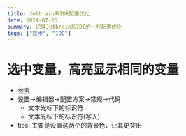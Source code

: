```yaml
---
title: Jetbrain系IDE配置优化
date: 2024-07-25
summary: 记录Jetbrain系IDE的一些配置优化
tags: ["技术", "IDE"]
---
```

# 选中变量，高亮显示相同的变量
- [参考](https://blog.csdn.net/lxzpp/article/details/81081162)
- 设置->编辑器->配置方案->常规->代码
	- 文本光标下的标识符
	- 文本光标下的标识符(写入)
- tips: 主要是设置这两个的背景色，让其更突出